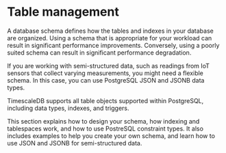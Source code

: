 # Table management
A database schema defines how the tables and indexes in your database are
organized. Using a schema that is appropriate for your workload can result in
significant performance improvements. Conversely, using a poorly suited schema
can result in significant performance degradation.

If you are working with semi-structured data, such as readings from IoT sensors
that collect varying measurements, you might need a flexible schema. In this
case, you can use PostgreSQL JSON and JSONB data types.

TimescaleDB supports all table objects supported within PostgreSQL, including
data types, indexes, and triggers.

This section explains how to design your schema, how indexing and tablespaces
work, and how to use PostreSQL constraint types. It also includes examples to
help you create your own schema, and learn how to use JSON and JSONB for
semi-structured data.
